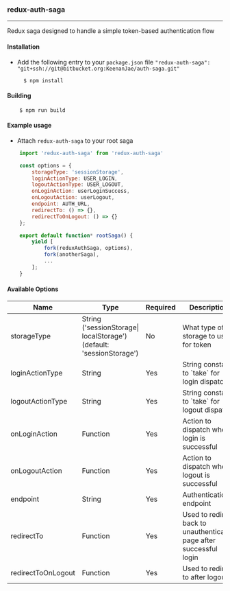 ### redux-auth-saga
---

Redux saga designed to handle a simple token-based authentication flow

#### Installation

- Add the following entry to your `package.json` file `"redux-auth-saga": "git+ssh://git@bitbucket.org:KeenanJae/auth-saga.git"`

        $ npm install

#### Building

        $ npm run build

#### Example usage

- Attach `redux-auth-saga` to your root saga

```js
    import 'redux-auth-saga' from 'redux-auth-saga'

    const options = {
        storageType: 'sessionStorage',
        loginActionType: USER_LOGIN,
        logoutActionType: USER_LOGOUT,
        onLoginAction: userLoginSuccess,
        onLogoutAction: userLogout,
        endpoint: AUTH_URL,
        redirectTo: () => {},
        redirectToOnLogout: () => {}
    };

    export default function* rootSaga() {
        yield [
            fork(reduxAuthSaga, options),
            fork(anotherSaga),
            ...
        ];
    }
```


#### Available Options

<table>
    <thead>
        <tr>
            <th>Name</th>
            <th>Type</th>
            <th>Required</th>
            <th>Description</th>
        </tr>
    </thead>
    <tbody>
        <tr>
            <td>storageType</td>
            <td>String ('sessionStorage| localStorage') (default: 'sessionStorage')</td>
            <td>No</td>
            <td>What type of storage to use for token</td>
        </tr>
        <tr>
            <td>loginActionType</td>
            <td>String</td>
            <td>Yes</td>
            <td>String constant to `take` for login dispatch</td>
        </tr>
        <tr>
            <td>logoutActionType</td>
            <td>String</td>
            <td>Yes</td>
            <td>String constant to `take` for logout dispatch</td>
        </tr>
        <tr>
            <td>onLoginAction</td>
            <td>Function</td>
            <td>Yes</td>
            <td>Action to dispatch when login is successful</td>
        </tr>
        <tr>
            <td>onLogoutAction</td>
            <td>Function</td>
            <td>Yes</td>
            <td>Action to dispatch when logout is successful</td>
        </tr>
        <tr>
            <td>endpoint</td>
            <td>String</td>
            <td>Yes</td>
            <td>Authentication endpoint</td>
        </tr>
        <tr>
            <td>redirectTo</td>
            <td>Function</td>
            <td>Yes</td>
            <td>Used to redirect back to unauthenticated page after successful login</td>
        </tr>
        <tr>
            <td>redirectToOnLogout</td>
            <td>Function</td>
            <td>Yes</td>
            <td>Used to redirect to after logout</td>
        </tr>
    </tbody>
</table>
